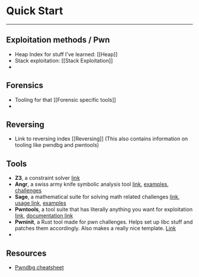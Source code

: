 # Quick Start
---
## Exploitation methods / Pwn
- Heap Index for stuff I've learned: [[Heap]]
- Stack exploitation:  [[Stack Exploitation]]
- 

## Forensics
- Tooling for that [[Forensic specific tools]]
- 

## Reversing
- Link to reversing index [[Reversing]] (This also contains information on tooling like pwndbg and pwntools)

## Tools
- **Z3**, a constraint solver [link](https://github.com/Z3Prover/z3)
- **Angr**, a swiss army knife symbolic analysis tool [link](https://angr.io/), [examples](https://docs.angr.io/examples), [challenges](https://github.com/jakespringer/angr_ctf) 
- **Sage**, a mathematical suite for solving math related challenges [link](https://7896a56df78170d5bab0f306d1a7230986a4206a--sagemath-tobias.netlify.app/installation/index.html#windows), [usage link](https://ericpony.github.io/z3py-tutorial/guide-examples.htm), [examples](https://infosecadalid.com/2021/08/27/my-introduction-to-z3-and-solving-satisfiability-problems/) 
- **Pwntools**, a tool suite that has literally anything you want for exploitation [link](https://github.com/Gallopsled/pwntools), [documentation link](http://docs.pwntools.com/en/latest/)
- **Pwninit**, a Rust tool made for pwn challenges. Helps set up libc stuff and patches them accordingly. Also makes a really nice template. [Link](https://github.com/io12/pwninit) 
- 

## Resources
- [Pwndbg cheatsheet](https://cheatography.com/cactuarnation/cheat-sheets/gdb-and-pwndbg/)



